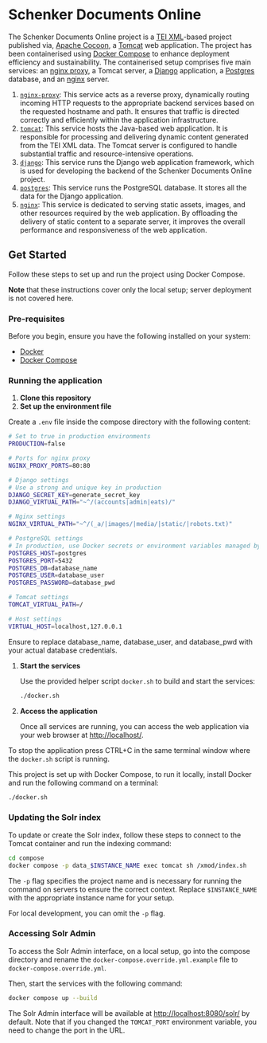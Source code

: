 # Schenker Documents Online

The Schenker Documents Online project is a [TEI XML](https://tei-c.org/)-based
project published via, [Apache Cocoon](https://cocoon.apache.org/), a
[Tomcat](https://tomcat.apache.org/) web application. The project has
been containerised using [Docker Compose](https://docs.docker.com/compose/) to
enhance deployment efficiency and sustainability. The containerised setup
comprises five main services: an
[nginx proxy](https://github.com/nginx-proxy/nginx-proxy), a Tomcat server, a
[Django](http://djangoproject.com/fundraising) application, a
[Postgres](http://postgresql.org/) database, and an
[nginx](https://www.nginx.com/) server.

1. [`nginx-proxy`](https://hub.docker.com/r/nginxproxy/nginx-proxy): This
   service acts as a reverse proxy, dynamically routing incoming HTTP requests
   to the appropriate backend services based on the requested hostname and path.
   It ensures that traffic is directed correctly and efficiently within the
   application infrastructure.
1. [`tomcat`](https://hub.docker.com/_/tomcat): This service hosts the
   Java-based web application. It is responsible for processing and delivering
   dynamic content generated from the TEI XML data. The Tomcat server is
   configured to handle substantial traffic and resource-intensive operations.
1. [`django`](https://hub.docker.com/_/python): This service runs the Django web
   application framework, which is used for developing the backend of the
   Schenker Documents Online project.
1. [`postgres`](https://hub.docker.com/_/postgres): This service runs the
   PostgreSQL database. It stores all the data for the Django application.
1. [`nginx`](https://hub.docker.com/_/nginx): This service is dedicated to
   serving static assets, images, and other resources required by the web
   application. By offloading the delivery of static content to a separate
   server, it improves the overall performance and responsiveness of the web
   application.

## Get Started

Follow these steps to set up and run the project using Docker Compose.

**Note** that these instructions cover only the local setup; server deployment
is not covered here.

### Pre-requisites

Before you begin, ensure you have the following installed on your system:

- [Docker](https://www.docker.com/products/docker-desktop/)
- [Docker Compose](https://docs.docker.com/compose/)

### Running the application

1. **Clone this repository**
1. **Set up the environment file**

Create a `.env` file inside the compose directory with the following content:

```sh
# Set to true in production environments
PRODUCTION=false

# Ports for nginx proxy
NGINX_PROXY_PORTS=80:80

# Django settings
# Use a strong and unique key in production
DJANGO_SECRET_KEY=generate_secret_key
DJANGO_VIRTUAL_PATH="~^/(accounts|admin|eats)/"

# Nginx settings
NGINX_VIRTUAL_PATH="~^/(_a/|images/|media/|static/|robots.txt)"

# PostgreSQL settings
# In production, use Docker secrets or environment variables managed by the orchestrator
POSTGRES_HOST=postgres
POSTGRES_PORT=5432
POSTGRES_DB=database_name
POSTGRES_USER=database_user
POSTGRES_PASSWORD=database_pwd

# Tomcat settings
TOMCAT_VIRTUAL_PATH=/

# Host settings
VIRTUAL_HOST=localhost,127.0.0.1
```

Ensure to replace database_name, database_user, and database_pwd with your
actual database credentials.

1. **Start the services**

   Use the provided helper script `docker.sh` to build and start the services:

   ```bash
   ./docker.sh
   ```

1. **Access the application**

   Once all services are running, you can access the web application via your web browser at [http://localhost/](http://localhost/).

To stop the application press CTRL+C in the same terminal window where the `docker.sh` script is running.

This project is set up with Docker Compose, to run it locally, install Docker
and run the following command on a terminal:

```sh
./docker.sh
```

### Updating the Solr index

To update or create the Solr index, follow these steps to connect to the Tomcat
container and run the indexing command:

```sh
cd compose
docker compose -p data_$INSTANCE_NAME exec tomcat sh /xmod/index.sh
```

The `-p` flag specifies the project name and is necessary for running the
command on servers to ensure the correct context. Replace `$INSTANCE_NAME` with
the appropriate instance name for your setup.

For local development, you can omit the `-p` flag.

### Accessing Solr Admin

To access the Solr Admin interface, on a local setup, go into the compose
directory and rename the `docker-compose.override.yml.example` file to
`docker-compose.override.yml`.

Then, start the services with the following command:

```sh
docker compose up --build
```

The Solr Admin interface will be available at [http://localhost:8080/solr/](http://localhost:8080/solr/)
by default. Note that if you changed the `TOMCAT_PORT` environment variable, you need to
change the port in the URL.
